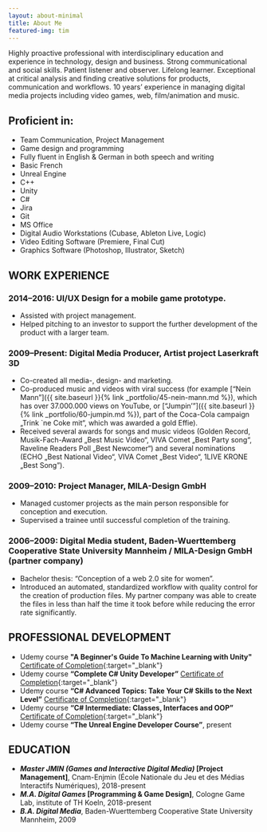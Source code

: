 ```yaml
---
layout: about-minimal
title: About Me
featured-img: tim
---
```


Highly proactive professional with interdisciplinary education and experience in technology, design and business. Strong communicational and social skills. Patient listener and observer. Lifelong learner. Exceptional at critical analysis and finding creative solutions for products, communication and workflows. 10 years’ experience in managing digital media projects including video games, web, film/animation and music.

## Proficient in:

- Team Communication, Project Management
- Game design and programming
- Fully fluent in English & German in both speech and writing
- Basic French
- Unreal Engine
- C++
- Unity
- C#
- Jira
- Git
- MS Office
- Digital Audio Workstations (Cubase, Ableton Live, Logic)
- Video Editing Software (Premiere, Final Cut)
- Graphics Software (Photoshop, Illustrator, Sketch)

## WORK EXPERIENCE

### 2014–2016: UI/UX Design for a mobile game prototype.

- Assisted with project management.
- Helped pitching to an investor to support the further development of the product with a larger team. 

### 2009–Present: **Digital Media Producer**, Artist project Laserkraft 3D

- Co-created all media-, design- and marketing.
- Co-produced music and videos with viral success (for example [“Nein Mann”]({{ site.baseurl }}{% link _portfolio/45-nein-mann.md %}), which has over 37.000.000 views on YouTube, or [“Jumpin’”]({{ site.baseurl }}{% link _portfolio/60-jumpin.md %}), part of the Coca-Cola campaign „Trink `ne Coke mit“, which was awarded a gold Effie).
- Received several awards for songs and music videos (Golden Record, Musik-Fach-Award „Best Music Video“, VIVA Comet „Best Party song“, Raveline Readers Poll „Best Newcomer“) and several nominations (ECHO „Best National Video“, VIVA Comet „Best Video“, 1LIVE KRONE „Best Song”).

### 2009–2010: **Project Manager**, MILA-Design GmbH

- Managed customer projects as the main person responsible for conception and execution.
- Supervised a trainee until successful completion of the training.

### 2006–2009: **Digital Media student**, Baden-Wuerttemberg Cooperative State University Mannheim / MILA-Design GmbH (partner company)

- Bachelor thesis: “Conception of a web 2.0 site for women”.
- Introduced an automated, standardized workflow with quality control for the creation of production files. My partner company was able to create the files in less than half the time it took before while reducing the error rate significantly.

## PROFESSIONAL DEVELOPMENT

- Udemy course **"A Beginner's Guide To Machine Learning with Unity"** [Certificate of Completion](https://www.udemy.com/certificate/UC-TC3G6DDA/){:target="_blank"}
- Udemy course **“Complete C# Unity Developer”** [Certificate of Completion](https://www.udemy.com/certificate/UC-ZBJAK2VK/){:target="_blank"}
- Udemy course **“C# Advanced Topics: Take Your C# Skills to the Next Level”** [Certificate of Completion](https://www.udemy.com/certificate/UC-IUM2ENAY/){:target="_blank"}
- Udemy course **“C# Intermediate: Classes, Interfaces and OOP”** [Certificate of Completion](https://www.udemy.com/certificate/UC-6F21RWL9/){:target="_blank"}
- Udemy course **“The Unreal Engine Developer Course”**, present

## EDUCATION

- **_Master JMIN (Games and Interactive Digital Media)_ [Project Management]**, Cnam-Enjmin (École Nationale du Jeu et des Médias Interactifs Numériques), 2018-present
- **_M.A. Digital Games_ [Programming & Game Design]**, Cologne Game Lab, institute of TH Koeln, 2018-present
- **_B.A. Digital Media_**, Baden-Wuerttemberg Cooperative State University Mannheim, 2009